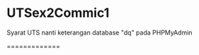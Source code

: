 UTSex2Commic1
=============

Syarat UTS nanti 
keterangan database "dq"
pada PHPMyAdmin

=============
